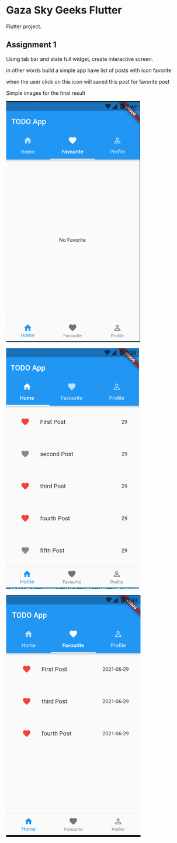 # Gaza Sky Geeks Flutter

Flutter project.

## Assignment 1

Using tab bar and state full widget, create interactive screen.

in other words build a simple app have list of posts with icon favorite

when the user click on this icon will saved this post for favorite post

Simple images for the final result

![alt text](https://github.com/HassanGhazy/gsg-flutter/blob/interactive-screen/img/01.png?raw=true)

![alt text](https://github.com/HassanGhazy/gsg-flutter/blob/interactive-screen/img/02.png?raw=true)

![alt text](https://github.com/HassanGhazy/gsg-flutter/blob/interactive-screen/img/03.png?raw=true)
